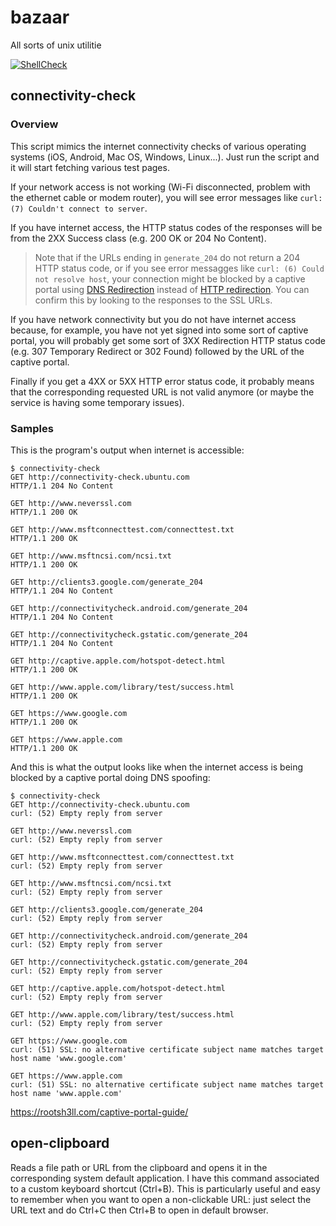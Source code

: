 # bazaar
All sorts of unix utilitie

[![ShellCheck](https://github.com/thomasleplus/bazaar/workflows/ShellCheck/badge.svg)](https://github.com/thomasleplus/bazaar/actions?query=workflow:"ShellCheck")

## connectivity-check

### Overview

This script mimics the internet connectivity checks of various operating systems (iOS, Android, Mac OS, Windows, Linux...). Just run the script and it will start fetching various test pages.

If your network access is not working (Wi-Fi disconnected, problem with the ethernet cable or modem router), you will see error messages like `curl: (7) Couldn't connect to server`.

If you have internet access, the HTTP status codes of the responses will be from the 2XX Success class (e.g. 200 OK or 204 No Content).

> Note that if the URLs ending in `generate_204` do not return a 204 HTTP status code, or if you see error messagges like `curl: (6) Could not resolve host`, your connection might be blocked by a captive portal using [DNS Redirection](https://en.wikipedia.org/wiki/Captive_portal#Redirect_by_DNS) instead of [HTTP redirection](https://en.wikipedia.org/wiki/Captive_portal#HTTP_redirect). You can confirm this by looking to the responses to the SSL URLs.

If you have network connectivity but you do not have internet access because, for example, you have not yet signed into some sort of captive portal, you will probably get some sort of 3XX Redirection HTTP status code (e.g. 307 Temporary Redirect or 302 Found) followed by the URL of the captive portal.

Finally if you get a 4XX or 5XX HTTP error status code, it probably means that the corresponding requested URL is not valid anymore (or maybe the service is having some temporary issues).

### Samples

This is the program's output when internet is accessible:
```
$ connectivity-check
GET http://connectivity-check.ubuntu.com
HTTP/1.1 204 No Content

GET http://www.neverssl.com
HTTP/1.1 200 OK

GET http://www.msftconnecttest.com/connecttest.txt
HTTP/1.1 200 OK

GET http://www.msftncsi.com/ncsi.txt
HTTP/1.1 200 OK

GET http://clients3.google.com/generate_204
HTTP/1.1 204 No Content

GET http://connectivitycheck.android.com/generate_204
HTTP/1.1 204 No Content

GET http://connectivitycheck.gstatic.com/generate_204
HTTP/1.1 204 No Content

GET http://captive.apple.com/hotspot-detect.html
HTTP/1.1 200 OK

GET http://www.apple.com/library/test/success.html
HTTP/1.1 200 OK

GET https://www.google.com
HTTP/1.1 200 OK

GET https://www.apple.com
HTTP/1.1 200 OK
```

And this is what the output looks like when the internet access is being blocked by a captive portal doing DNS spoofing:
```
$ connectivity-check
GET http://connectivity-check.ubuntu.com
curl: (52) Empty reply from server

GET http://www.neverssl.com
curl: (52) Empty reply from server

GET http://www.msftconnecttest.com/connecttest.txt
curl: (52) Empty reply from server

GET http://www.msftncsi.com/ncsi.txt
curl: (52) Empty reply from server

GET http://clients3.google.com/generate_204
curl: (52) Empty reply from server

GET http://connectivitycheck.android.com/generate_204
curl: (52) Empty reply from server

GET http://connectivitycheck.gstatic.com/generate_204
curl: (52) Empty reply from server

GET http://captive.apple.com/hotspot-detect.html
curl: (52) Empty reply from server

GET http://www.apple.com/library/test/success.html
curl: (52) Empty reply from server

GET https://www.google.com
curl: (51) SSL: no alternative certificate subject name matches target host name 'www.google.com'

GET https://www.apple.com
curl: (51) SSL: no alternative certificate subject name matches target host name 'www.apple.com'
```

https://rootsh3ll.com/captive-portal-guide/

## open-clipboard

Reads a file path or URL from the clipboard and opens it in the corresponding system default application. I have this command associated to a custom keyboard shortcut (Ctrl+B). This is particularly useful and easy to remember when you want to open a non-clickable URL: just select the URL text and do Ctrl+C then Ctrl+B to open in default browser.
